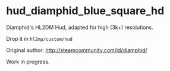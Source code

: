 # hud_diamphid_blue_square_hd
 Diamphid's HL2DM Hud, adapted for high (3k+) resolutions.
 
 Drop it in `hl2mp/custom/hud`

Original author: http://steamcommunity.com/id/diamphid/

Work in progress.
